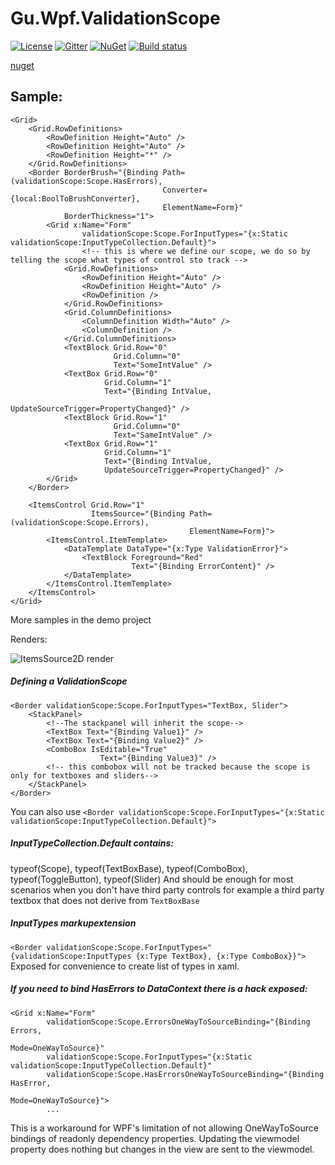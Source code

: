 # Gu.Wpf.ValidationScope

[![License](https://img.shields.io/badge/license-MIT-blue.svg)](LICENSE.md)
[![Gitter](https://badges.gitter.im/JohanLarsson/Gu.Wpf.ValidationScope.svg)](https://gitter.im/JohanLarsson/Gu.Wpf.ValidationScope?utm_source=badge&utm_medium=badge&utm_campaign=pr-badge&utm_content=badge)
[![NuGet](https://img.shields.io/nuget/v/Gu.Wpf.ValidationScope.svg)](https://www.nuget.org/packages/Gu.Wpf.ValidationScope/)
[![Build status](https://ci.appveyor.com/api/projects/status/omv9baijykp70dfr?svg=true)](https://ci.appveyor.com/project/JohanLarsson/gu-wpf-validationscope)

[nuget](https://www.nuget.org/packages/Gu.Wpf.ValidationScope)

## Sample:
```
<Grid>
    <Grid.RowDefinitions>
        <RowDefinition Height="Auto" />
        <RowDefinition Height="Auto" />
        <RowDefinition Height="*" />
    </Grid.RowDefinitions>
    <Border BorderBrush="{Binding Path=(validationScope:Scope.HasErrors),
                                  Converter={local:BoolToBrushConverter},
                                  ElementName=Form}"
            BorderThickness="1">
        <Grid x:Name="Form"
                validationScope:Scope.ForInputTypes="{x:Static validationScope:InputTypeCollection.Default}">
                <!-- this is where we define our scope, we do so by telling the scope what types of control sto track -->
            <Grid.RowDefinitions>
                <RowDefinition Height="Auto" />
                <RowDefinition Height="Auto" />
                <RowDefinition />
            </Grid.RowDefinitions>
            <Grid.ColumnDefinitions>
                <ColumnDefinition Width="Auto" />
                <ColumnDefinition />
            </Grid.ColumnDefinitions>
            <TextBlock Grid.Row="0"
                       Grid.Column="0"
                       Text="SomeIntValue" />
            <TextBox Grid.Row="0"
                     Grid.Column="1"
                     Text="{Binding IntValue,
                                    UpdateSourceTrigger=PropertyChanged}" />
            <TextBlock Grid.Row="1"
                       Grid.Column="0"
                       Text="SameIntValue" />
            <TextBox Grid.Row="1"
                     Grid.Column="1"
                     Text="{Binding IntValue,
                     UpdateSourceTrigger=PropertyChanged}" />
        </Grid>
    </Border>

    <ItemsControl Grid.Row="1"
                  ItemsSource="{Binding Path=(validationScope:Scope.Errors),
                                        ElementName=Form}">
        <ItemsControl.ItemTemplate>
            <DataTemplate DataType="{x:Type ValidationError}">
                <TextBlock Foreground="Red"
                           Text="{Binding ErrorContent}" />
            </DataTemplate>
        </ItemsControl.ItemTemplate>
    </ItemsControl>
</Grid>
```
More samples in the demo project

Renders:

![ItemsSource2D render](http://i.imgur.com/EkuWA9c.gif)

##### Defining a ValidationScope
```
<Border validationScope:Scope.ForInputTypes="TextBox, Slider">
    <StackPanel>
        <!--The stackpanel will inherit the scope-->
        <TextBox Text="{Binding Value1}" />
        <TextBox Text="{Binding Value2}" />
        <ComboBox IsEditable="True"
                    Text="{Binding Value3}" />
        <!-- this combobox will not be tracked because the scope is only for textboxes and sliders--> 
    </StackPanel>
</Border>
```

You can also use `<Border validationScope:Scope.ForInputTypes="{x:Static validationScope:InputTypeCollection.Default}">`

##### InputTypeCollection.Default contains:
typeof(Scope),
typeof(TextBoxBase),
typeof(ComboBox),
typeof(ToggleButton),
typeof(Slider)
And should be enough for most scenarios when you don't have third party controls for example a third party textbox that does not derive from `TextBoxBase`

##### InputTypes markupextension
`<Border validationScope:Scope.ForInputTypes="{validationScope:InputTypes {x:Type TextBox}, {x:Type ComboBox}}">`
Exposed for convenience to create list of types in xaml.

##### If you need to bind HasErrors to DataContext there is a hack exposed:
```
<Grid x:Name="Form"
        validationScope:Scope.ErrorsOneWayToSourceBinding="{Binding Errors,
                                                                    Mode=OneWayToSource}"
        validationScope:Scope.ForInputTypes="{x:Static validationScope:InputTypeCollection.Default}"
        validationScope:Scope.HasErrorsOneWayToSourceBinding="{Binding HasError,
                                                                        Mode=OneWayToSource}">
        ...
```

This is a workaround for WPF's limitation of not allowing OneWayToSource bindings of readonly dependency properties.
Updating the viewmodel property does nothing but changes in the view are sent to the viewmodel.
